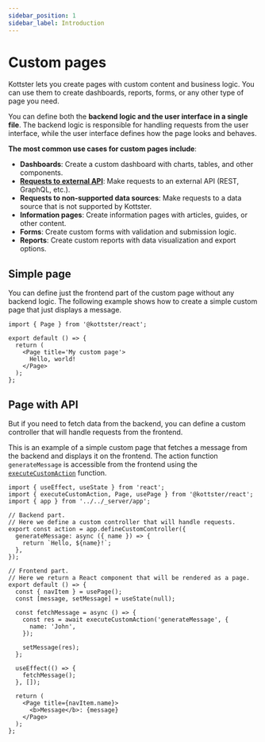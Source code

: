 ```yaml
---
sidebar_position: 1
sidebar_label: Introduction
---
```


# Custom pages

Kottster lets you create pages with custom content and business logic. You can use them to create dashboards, reports, forms, or any other type of page you need.

You can define both the **backend logic and the user interface in a single file**. The backend logic is responsible for handling requests from the user interface, while the user interface defines how the page looks and behaves.

**The most common use cases for custom pages include**:
- **Dashboards**: Create a custom dashboard with charts, tables, and other components.
- [**Requests to external API**](/custom-pages/using-external-api): Make requests to an external API (REST, GraphQL, etc.).
- **Requests to non-supported data sources**: Make requests to a data source that is not supported by Kottster.
- **Information pages**: Create information pages with articles, guides, or other content.
- **Forms**: Create custom forms with validation and submission logic.
- **Reports**: Create custom reports with data visualization and export options.

## Simple page

You can define just the frontend part of the custom page without any backend logic. The following example shows how to create a simple custom page that just displays a message.

```tsx title="app/pages/my-custom-page/index.jsx"
import { Page } from '@kottster/react';

export default () => {
  return (
    <Page title='My custom page'>
      Hello, world!
    </Page>
  );
};
```

## Page with API

But if you need to fetch data from the backend, you can define a custom controller that will handle requests from the frontend.

This is an example of a simple custom page that fetches a message from the backend and displays it on the frontend. 
The action function `generateMessage` is accessible from the frontend using the [`executeCustomAction`](/custom-pages/api#client-side-usage) function.

```tsx title="app/pages/my-custom-page/index.jsx"
import { useEffect, useState } from 'react';
import { executeCustomAction, Page, usePage } from '@kottster/react';
import { app } from '../../_server/app';

// Backend part.
// Here we define a custom controller that will handle requests.
export const action = app.defineCustomController({
  generateMessage: async ({ name }) => { 
    return `Hello, ${name}!`;
  },
});

// Frontend part.
// Here we return a React component that will be rendered as a page.
export default () => {
  const { navItem } = usePage();
  const [message, setMessage] = useState(null);

  const fetchMessage = async () => {
    const res = await executeCustomAction('generateMessage', {
      name: 'John',
    });

    setMessage(res);
  };

  useEffect(() => {
    fetchMessage();
  }, []);

  return (
    <Page title={navItem.name}>
      <b>Message</b>: {message}
    </Page>
  );
};
```
